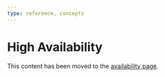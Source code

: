 ```yaml
---
type: reference, concepts
---
```


# High Availability

This content has been moved to the [availability page](../availability/index.md).

